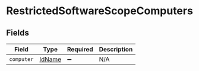# RestrictedSoftwareScopeComputers


## Fields

| Field                                   | Type                                    | Required                                | Description                             |
| --------------------------------------- | --------------------------------------- | --------------------------------------- | --------------------------------------- |
| `computer`                              | [IdName](../../models/shared/idname.md) | :heavy_minus_sign:                      | N/A                                     |